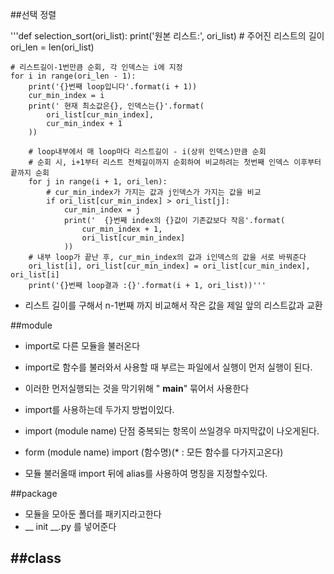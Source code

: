 ##선택 정렬

'''def selection_sort(ori_list):
    print('원본 리스트:', ori_list)
    # 주어진 리스트의 길이
    ori_len = len(ori_list)
    
    # 리스트길이-1번만큼 순회, 각 인덱스는 i에 지정
    for i in range(ori_len - 1):
        print('{}번째 loop입니다'.format(i + 1))
        cur_min_index = i
        print(' 현재 최소값은{}, 인덱스는{}'.format(
            ori_list[cur_min_index],
            cur_min_index + 1
        ))
        
        # loop내부에서 매 loop마다 리스트길이 - i(상위 인덱스)만큼 순회
        # 순회 시, i+1부터 리스트 전체길이까지 순회하여 비교하려는 첫번째 인덱스 이후부터 끝까지 순회
        for j in range(i + 1, ori_len):
            # cur_min_index가 가지는 값과 j인덱스가 가지는 값을 비교
            if ori_list[cur_min_index] > ori_list[j]:
                cur_min_index = j
                print('  {}번째 index의 {}값이 기존값보다 작음'.format(
                    cur_min_index + 1,
                    ori_list[cur_min_index]
                ))
        # 내부 loop가 끝난 후, cur_min_index의 값과 i인덱스의 값을 서로 바꿔준다
        ori_list[i], ori_list[cur_min_index] = ori_list[cur_min_index], ori_list[i]
        print('{}번째 loop결과 :{}'.format(i + 1, ori_list))'''
        
 - 리스트 길이를 구해서 n-1번째 까지 비교해서 작은 값을 제일 앞의 리스트값과 교환

##module
 - import로 다른 모듈을 불러온다
 - import로 함수를 불러와서 사용할 때 부르는 파일에서 실행이 먼저 실행이 된다.
  - 이러한 먼저실행되는 것을 막기위해 " __main__" 묶어서 사용한다
  
 - import를 사용하는데 두가지 방법이있다.
  - import (module name) 단점 중복되는 항목이 쓰일경우 마지막값이 나오게된다.
  - form (module name) import (함수명)(* : 모든 함수를 다가지고온다)
 - 모듈 불러올때 import 뒤에 alias를 사용하여 명칭을 지정할수있다.

##package
 - 모듈을 모아둔 폴더를 패키지라고한다
 - __ init __.py 를 넣어준다

##class
 -         
        
  